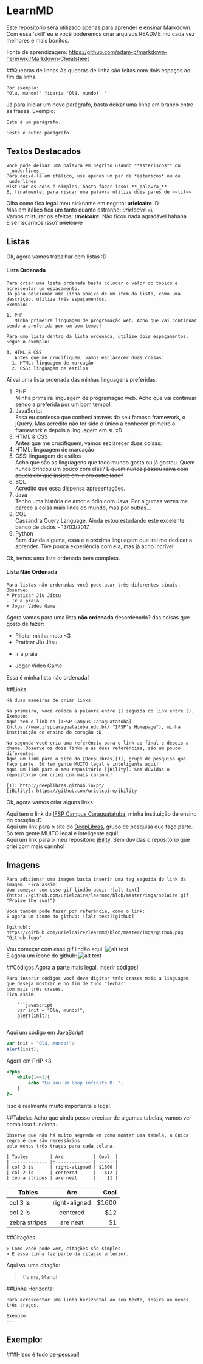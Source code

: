 # LearnMD
Este repositório será utilizado apenas para aprender e ensinar Markdown. Com essa 'skill' eu e você poderemos criar arquivos README.md
cada vez melhores e mais bonitos.

Fonte de aprendizagem: https://github.com/adam-p/markdown-here/wiki/Markdown-Cheatsheet

##Quebras de linhas
As quebras de linha são feitas com dois espaços ao fim da linha.  
```
Por exemplo:
"Olá, mundo!" ficaria "Olá, mundo!  "
```
Já para iniciar um novo parágrafo, basta deixar uma linha em branco entre as frases. Exemplo:
```
Este é um parágrafo.

Eeste é outro parágrafo.
```
## Textos Destacados

```
Você pode deixar uma palavra em negrito usando **asteriscos** ou __underlines__
Para deixá-la em itálico, use apenas um par de *astericos* ou de _underlines_
Misturar os dois é simples, basta fazer isso: **_palavra_**
E, finalmente, para riscar uma palavra utilize dois pares de ~~til~~
```
Olha como fica legal meu nickname em negrito: **urielcaire** :D  
Mas em itálico fica um tanto quanto estranho:  _urielcaire_ =\  
Vamos misturar os efeitos: **_urielcaire_**. Não ficou nada agradável hahaha  
E se riscarmos isso? ~~urielcaire~~

## Listas
Ok, agora vamos trabalhar com listas :D

#### Lista Ordenada

```
Para criar uma lista ordenada basta colocar o valor do tópico e acrescentar um espaçamento.
Já para adicionar uma linha abaixo de um item da lista, como uma descrição, utilize três espaçamentos.
Exemplo:

1. PHP
   Minha primeira linguagem de programação web. Acho que vai continuar sendo a preferida por um bom tempo!

Para uma lista dentro da lista ordenada, utilize dois espaçamentos. Segue o exemplo:

3. HTML & CSS  
   Antes que me crucifiquem, vamos esclarecer duas coisas:
  1. HTML: linguagem de marcação
  2. CSS: linguagem de estilos 
```

Aí vai uma lista ordenada das minhas linguagens preferidas:

1. PHP  
   Minha primeira linguagem de programação web. Acho que vai continuar sendo a preferida por um bom tempo!  
2. JavaScript  
   Essa eu confesso que conheci através do seu famoso framework, o jQuery. Mas acredito não ter sido o único a conhecer primeiro o framework e depois a linguagem em sí. xD
3. HTML & CSS  
   Antes que me crucifiquem, vamos esclarecer duas coisas:
  1. HTML: linguagem de marcação
  2. CSS: linguagem de estilos  
   Acho que são as linguagens que todo mundo gosta ou já gostou. Quem nunca brincou um pouco com elas? ~~E quem nunca passou raiva com aquela div que insiste em ir pro outro lado?~~
4. SQL  
   Acredito que essa dispensa apresentações.
5. Java  
   Tenho uma história de amor e ódio com Java. Por algumas vezes me parece a coisa mais linda do mundo, mas por outras...
6. CQL   
   Cassandra Query Language. Ainda estou estudando este excelente banco de dados - 13/03/2017.
7. Python  
   Sem dúvida alguma, essa é a próxima linguagem que irei me dedicar a aprender. Tive pouca experiência com ela, mas já acho incrível!

Ok, temos uma lista ordenada bem completa.

#### Lista Não Ordenada

````
Para listas não ordenadas você pode usar três diferentes sinais. Observe:
* Praticar Jiu Jitsu
- Ir a praia
+ Jogar Video Game
````

Agora vamos para uma lista **não ordenada** ~~desordenada?~~ das coisas que gosto de fazer:

* Pilotar minha moto <3
* Praticar Jiu Jitsu
- Ir a praia
+ Jogar Video Game

Essa é minha lista não ordenada!

##Links
```
Há duas maneiras de criar links.

Na primeira, você coloca a palavra entre [] seguida do link entre (). Exemplo:
Aqui tem o link do [IFSP Campus Caraguatatuba](https://www.ifspcaraguatatuba.edu.br/ "IFSP's Homepage"), minha instituição de ensino do coração :D  

Na segunda você cria uma referência para o link ao final e depois a chama. Observe os dois links e as duas referências, são um pouco diferentes:
Aqui um link para o site do [DeepLibras][1], grupo de pesquisa que faço parte. Só tem gente MUITO legal e inteligente aqui!  
Aqui um link para o meu repositório [jBility]. Sem dúvidas o repositório que criei com mais carinho!

[1]: http://deeplibras.github.io/pt/
[jBility]: https://github.com/urielcaire/jbility
```

Ok, agora vamos criar alguns links.

Aqui tem o link do [IFSP Campus Caraguatatuba](https://www.ifspcaraguatatuba.edu.br/ "IFSP's Homepage"), minha instituição de ensino do coração :D  
Aqui um link para o site do [DeepLibras][1], grupo de pesquisa que faço parte. Só tem gente MUITO legal e inteligente aqui!  
Aqui um link para o meu repositório [jBility]. Sem dúvidas o repositório que criei com mais carinho!

[1]: http://deeplibras.github.io/pt/
[jBility]: https://github.com/urielcaire/jbility

## Imagens

```
Para adicionar uma imagem basta inserir uma tag seguida do link da imagem. Fica assim:
Vou começar com esse gif lindão aqui: ![alt text](https://github.com/urielcaire/learnmd/blob/master/imgs/solaire.gif "Praise the sun!")

Você também pode fazer por referência, como o link:
E agora um ícone do github: ![alt text][github]

[github]: https://github.com/urielcaire/learnmd/blob/master/imgs/github.png "Github logo"
```

Vou começar com esse gif lindão aqui: ![alt text](https://github.com/urielcaire/learnmd/blob/master/imgs/solaire.gif "Praise the sun!")  
E agora um ícone do github: ![alt text][github]

[github]: https://github.com/urielcaire/learnmd/blob/master/imgs/github.png "Github logo"

##Códigos
Agora a parte mais legal, inserir códigos!

```
Para inserir códigos você deve digitar três crases mais a linguagem que deseja mostrar e no fim de tudo 'fechar' 
com mais três crases.
Fica assim:

    ```javascript
    var init = "Olá, mundo!";
    alert(init);
    ````
```

Aqui um código em JavaScript
```javascript
var init = "Olá, mundo!";
alert(init);
```
Agora em PHP <3
```php
<?php
	while(1==1){
		echo "Eu sou um loop infinito D: ";
	}
?>
```  
Isso é realmente muito importante e legal.

##Tabelas
Acho que ainda posso precisar de algumas tabelas, vamos ver como isso funciona.

```
Observe que não há muito segredo em como montar uma tabela, a única regra é que são necessários
pelo menos três traços para cada coluna.

| Tables        | Are           | Cool  |
| ------------- |:-------------:| -----:|
| col 3 is      | right-aligned | $1600 |
| col 2 is      | centered      |   $12 |
| zebra stripes | are neat      |    $1 |

```

| Tables        | Are           | Cool  |
| ------------- |:-------------:| -----:|
| col 3 is      | right-aligned | $1600 |
| col 2 is      | centered      |   $12 |
| zebra stripes | are neat      |    $1 |

##Citações

```
> Como você pode ver, citações são simples.
> E essa linha faz parte da citação anterior.
```

Aqui vai uma citação:  
> It's me, Mario!

##Linha Horizontal
```
Para acrescentar uma linha horizontal ao seu texto, insira ao menos três traços.

Exemplo:
---
```

Exemplo:
---

###I-Isso é tudo pe-pessoal!